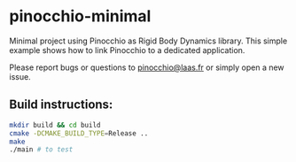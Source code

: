 # pinocchio-minimal

Minimal project using Pinocchio as Rigid Body Dynamics library. 
This simple example shows how to link Pinocchio to a dedicated application.

Please report bugs or questions to <pinocchio@laas.fr> or simply open a new issue.

## Build instructions:
```sh
mkdir build && cd build
cmake -DCMAKE_BUILD_TYPE=Release ..
make
./main # to test
```
